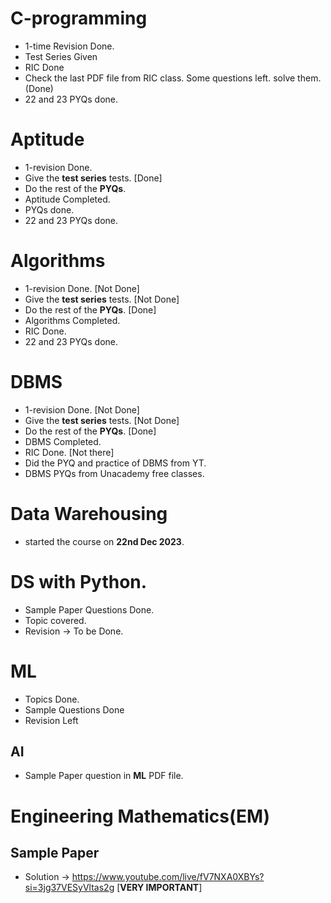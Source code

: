 # C-programming

* 1-time Revision Done.
* Test Series Given
* RIC Done
* Check the last PDF file from RIC class. Some questions left. solve them. (Done)
* 22 and 23 PYQs done.

# Aptitude

* 1-revision Done.
* Give the **test series** tests. [Done]
* Do the rest of the **PYQs**.
* Aptitude Completed.
* PYQs done.
* 22 and 23 PYQs done.

# Algorithms

* 1-revision Done. [Not Done]
* Give the **test series** tests. [Not Done]
* Do the rest of the **PYQs**. [Done]
* Algorithms Completed.
* RIC Done.
* 22 and 23 PYQs done.

# DBMS

* 1-revision Done. [Not Done]
* Give the **test series** tests. [Not Done]
* Do the rest of the **PYQs**. [Done]
* DBMS Completed.
* RIC Done. [Not there]
* Did the PYQ and practice of DBMS from YT.
* DBMS PYQs from Unacademy free classes.

# Data Warehousing

* started the course on **22nd Dec 2023**.

# DS with Python.

* Sample Paper Questions Done.
* Topic covered.
* Revision -> To be Done.

# ML

* Topics Done.
* Sample Questions Done
* Revision Left

## AI

* Sample Paper question in **ML** PDF file.

# Engineering Mathematics(EM)



## Sample Paper

* Solution -> https://www.youtube.com/live/fV7NXA0XBYs?si=3jg37VESyVltas2g [**VERY IMPORTANT**]
